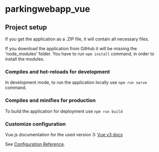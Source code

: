 # parkingwebapp_vue

## Project setup

If you get the application as a .ZIP file, it will contain all necessary files. 

If you download the application from GitHub it will be missing the 'node_modules' folder. 
You have to run ```npm install``` command, in order to install the modules.


### Compiles and hot-reloads for development

In development mode, to run the application locally use ```npm run serve``` command.

### Compiles and minifies for production

To build the application for deployment use ```npm run build```

### Customize configuration
Vue.js documentation for the used version 3: [Vue v3 docs](https://v3.vuejs.org/guide/introduction.html) 

See [Configuration Reference](https://cli.vuejs.org/config/).
